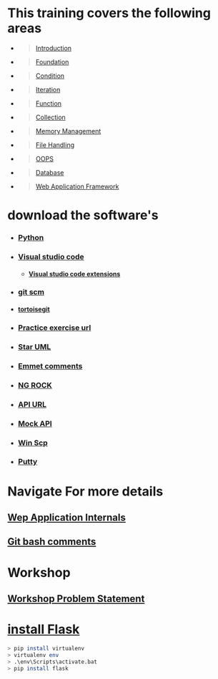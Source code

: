 # This training covers the following areas
* > [Introduction](/training_artifacts/Chaptor1-Introduction.pptx)
* > [Foundation](/training_artifacts/Chaptor2-Foundation.pptx)
* > [Condition](/training_artifacts/Chaptor3-Conditon.pptx)
* > [Iteration](/training_artifacts/Chaptor4-Ireration.pptx)
* > [Function](/training_artifacts/Chaptor5-Functions.pptx)
* > [Collection](/training_artifacts/Chaptor6-collections.pptx)
* > [Memory Management](/training_artifacts/Chaptor7-Memory-Management.pptx)
* > [File Handling](/training_artifacts/Chaptor8-Files.pptx)
* > [OOPS](/training_artifacts/Chaptor9-OOPS.pptx)
* > [Database](/training_artifacts/Chaptor3-Conditon.pptx)
* > [Web Application Framework](/training_artifacts/Chaptor10-Web-Introduction.pptx)

# download the software's

* ###  [Python](https://www.python.org/downloads/release/python-383/)
* ###  [Visual studio code](https://code.visualstudio.com/download)
  - #### [Visual studio code extensions](https://github.com/loyolastalin/CLI_Linux/blob/master/vscode_extentions.md)
* ### [git scm](https://git-scm.com/)
*  ####  [tortoisegit](https://tortoisegit.org/download/)
* ### [Practice exercise url](https://www.w3resource.com/python-exercises/python-basic-exercise-6.php)
* ### [Star UML](http://staruml.io/download)
* ### [Emmet comments](https://docs.emmet.io/cheat-sheet/)
* ### [NG ROCK](https://ngrok.com/download)
* ### [API URL](https://reqres.in/)
* ### [Mock API](https://mocki.io/)
* ### [Win Scp](https://winscp.net/eng/download.php)
* ### [Putty](https://www.putty.org/)
# Navigate For more details
## [Wep Application Internals](WebApplication.md)
## [Git bash comments](Git_Commands.md)

# Workshop
## [Workshop Problem Statement](workshop.md)

# [install Flask](https://flask.palletsprojects.com/en/1.1.x/installation/)
```bash
> pip install virtualenv
> virtualenv env
> .\env\Scripts\activate.bat
> pip install flask
```
